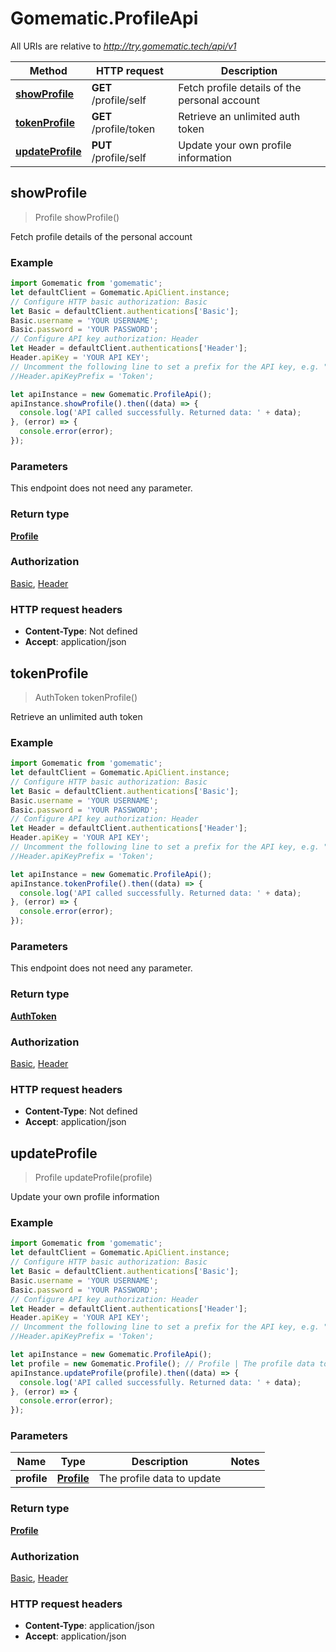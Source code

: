 # Gomematic.ProfileApi

All URIs are relative to *http://try.gomematic.tech/api/v1*

Method | HTTP request | Description
------------- | ------------- | -------------
[**showProfile**](ProfileApi.md#showProfile) | **GET** /profile/self | Fetch profile details of the personal account
[**tokenProfile**](ProfileApi.md#tokenProfile) | **GET** /profile/token | Retrieve an unlimited auth token
[**updateProfile**](ProfileApi.md#updateProfile) | **PUT** /profile/self | Update your own profile information



## showProfile

> Profile showProfile()

Fetch profile details of the personal account

### Example

```javascript
import Gomematic from 'gomematic';
let defaultClient = Gomematic.ApiClient.instance;
// Configure HTTP basic authorization: Basic
let Basic = defaultClient.authentications['Basic'];
Basic.username = 'YOUR USERNAME';
Basic.password = 'YOUR PASSWORD';
// Configure API key authorization: Header
let Header = defaultClient.authentications['Header'];
Header.apiKey = 'YOUR API KEY';
// Uncomment the following line to set a prefix for the API key, e.g. "Token" (defaults to null)
//Header.apiKeyPrefix = 'Token';

let apiInstance = new Gomematic.ProfileApi();
apiInstance.showProfile().then((data) => {
  console.log('API called successfully. Returned data: ' + data);
}, (error) => {
  console.error(error);
});

```

### Parameters

This endpoint does not need any parameter.

### Return type

[**Profile**](Profile.md)

### Authorization

[Basic](../README.md#Basic), [Header](../README.md#Header)

### HTTP request headers

- **Content-Type**: Not defined
- **Accept**: application/json


## tokenProfile

> AuthToken tokenProfile()

Retrieve an unlimited auth token

### Example

```javascript
import Gomematic from 'gomematic';
let defaultClient = Gomematic.ApiClient.instance;
// Configure HTTP basic authorization: Basic
let Basic = defaultClient.authentications['Basic'];
Basic.username = 'YOUR USERNAME';
Basic.password = 'YOUR PASSWORD';
// Configure API key authorization: Header
let Header = defaultClient.authentications['Header'];
Header.apiKey = 'YOUR API KEY';
// Uncomment the following line to set a prefix for the API key, e.g. "Token" (defaults to null)
//Header.apiKeyPrefix = 'Token';

let apiInstance = new Gomematic.ProfileApi();
apiInstance.tokenProfile().then((data) => {
  console.log('API called successfully. Returned data: ' + data);
}, (error) => {
  console.error(error);
});

```

### Parameters

This endpoint does not need any parameter.

### Return type

[**AuthToken**](AuthToken.md)

### Authorization

[Basic](../README.md#Basic), [Header](../README.md#Header)

### HTTP request headers

- **Content-Type**: Not defined
- **Accept**: application/json


## updateProfile

> Profile updateProfile(profile)

Update your own profile information

### Example

```javascript
import Gomematic from 'gomematic';
let defaultClient = Gomematic.ApiClient.instance;
// Configure HTTP basic authorization: Basic
let Basic = defaultClient.authentications['Basic'];
Basic.username = 'YOUR USERNAME';
Basic.password = 'YOUR PASSWORD';
// Configure API key authorization: Header
let Header = defaultClient.authentications['Header'];
Header.apiKey = 'YOUR API KEY';
// Uncomment the following line to set a prefix for the API key, e.g. "Token" (defaults to null)
//Header.apiKeyPrefix = 'Token';

let apiInstance = new Gomematic.ProfileApi();
let profile = new Gomematic.Profile(); // Profile | The profile data to update
apiInstance.updateProfile(profile).then((data) => {
  console.log('API called successfully. Returned data: ' + data);
}, (error) => {
  console.error(error);
});

```

### Parameters


Name | Type | Description  | Notes
------------- | ------------- | ------------- | -------------
 **profile** | [**Profile**](Profile.md)| The profile data to update | 

### Return type

[**Profile**](Profile.md)

### Authorization

[Basic](../README.md#Basic), [Header](../README.md#Header)

### HTTP request headers

- **Content-Type**: application/json
- **Accept**: application/json

